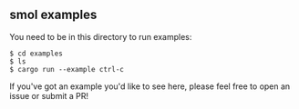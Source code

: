 ## smol examples

You need to be in this directory to run examples:

```terminal
$ cd examples
$ ls
$ cargo run --example ctrl-c
```

If you've got an example you'd like to see here,
please feel free to open an issue or submit a PR!
